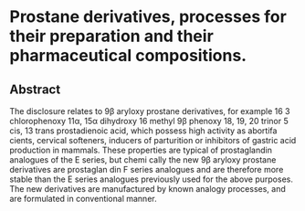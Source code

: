# Prostane derivatives, processes for their preparation and their pharmaceutical compositions.

## Abstract
The disclosure relates to 9β aryloxy prostane derivatives, for example 16 3 chlorophenoxy 11α, 15α dihydroxy 16 methyl 9β phenoxy 18, 19, 20 trinor 5 cis, 13 trans prostadienoic acid, which possess high activity as abortifa cients, cervical softeners, inducers of parturition or inhibitors of gastric acid production in mammals. These properties are typical of prostaglandin analogues of the E series, but chemi cally the new 9β aryloxy prostane derivatives are prostaglan din F series analogues and are therefore more stable than the E series analogues previously used for the above purposes. The new derivatives are manufactured by known analogy processes, and are formulated in conventional manner.